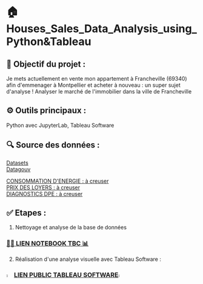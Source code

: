 # 🏠 Houses_Sales_Data_Analysis_using_Python&Tableau

## 🎯 Objectif du projet :

Je mets actuellement en vente mon appartement à Francheville (69340) afin d'emmenager à Montpellier et acheter à nouveau : un super sujet d'analyse ! 
Analyser le marché de l'immobilier dans la ville de Francheville

## ⚙️ Outils principaux : 
Python avec JupyterLab, Tableau Software 

## 🔍 Source des données :  
[Datasets](https://files.data.gouv.fr/)  
[Datagouv](https://www.data.gouv.fr/fr/datasets/demandes-de-valeurs-foncieres-geolocalisees/?reuses_page=6#/community-reuses)

[CONSOMMATION D'ENERGIE : à creuser](https://www.data.gouv.fr/fr/pages/donnees-energie/)  
[PRIX DES LOYERS : à creuser](https://www.data.gouv.fr/fr/datasets/carte-des-loyers-indicateurs-de-loyers-dannonce-par-commune-en-2018/)  
[DIAGNOSTICS DPE : à creuser](https://data.ademe.fr/applications/dpe-v2-logements-existants-classes-energetiques?Date_%C3%A9tablissement_DPE=%222021-07-01%22,%222023-03-20%22&lat=46.19686578749179&lng=0.08662945560092794&zoom=4.584531670355817)

## ✅ Etapes :

1) Nettoyage et analyse de la base de données

### [👨‍💻 **LIEN NOTEBOOK TBC** 📊]()

2) Réalisation d'une analyse visuelle avec Tableau Software :

### [<img src="https://logowik.com/content/uploads/images/tableau-software.jpg" width=4% height=4%>**LIEN PUBLIC TABLEAU SOFTWARE**<img src="https://logowik.com/content/uploads/images/tableau-software.jpg" width=4% height=4%>](https://public.tableau.com/app/profile/camille.magnette/viz/MarchedelimmobilierFrancheville/IMMOBILIER?publish=yes)

